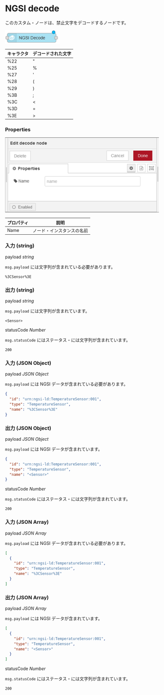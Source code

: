 # NGSI decode

このカスタム・ノードは、禁止文字をデコードするノードです。

![](https://raw.githubusercontent.com/lets-fiware/node-red-contrib-letsfiware-NGSI/gh-pages/images/decode/decode-01.png)

| キャラクタ | デコードされた文字 |
| ---------- | ------------------ |
| %22        | "                  |
| %25        | %                  |
| %27        | '                  |
| %28        | (                  |
| %29        | )                  |
| %3B        | ;                  |
| %3C        | <                  |
| %3D        | =                  |
| %3E        | >                  |

### Properties

![](https://raw.githubusercontent.com/lets-fiware/node-red-contrib-letsfiware-NGSI/gh-pages/images/decode/decode-02.png)

| プロパティ  | 説明                       |
| ----------- | -------------------------- |
| Name        | ノード・インスタンスの名前 |

### 入力 (string)

payload *string*

`msg.payload` には文字列が含まれている必要があります。

```text
%3CSensor%3E
```

### 出力 (string)

payload *string*

`msg.payload` には文字列が含まれています。

```text
<Sensor>
```

statusCode *Number*

`msg.statusCode` にはステータス・には文字列が含まれています。

```text
200
```

### 入力 (JSON Object)

payload *JSON Object*

`msg.payload` には NGSI データが含まれている必要があります。

```json
{
  "id": "urn:ngsi-ld:TemperatureSensor:001",
  "type": "TemperatureSensor",
  "name": "%3CSensor%3E"
}
```

### 出力 (JSON Object)

payload *JSON Object*

`msg.payload` には NGSI データが含まれています。

```json
{
  "id": "urn:ngsi-ld:TemperatureSensor:001",
  "type": "TemperatureSensor",
  "name": "<Sensor>"
}
```

statusCode *Number*

`msg.statusCode` にはステータス・には文字列が含まれています。

```text
200
```

### 入力 (JSON Array)

payload *JSON Array*

`msg.payload` には NGSI データが含まれている必要があります。

```json
[
  {
    "id": "urn:ngsi-ld:TemperatureSensor:001",
    "type": "TemperatureSensor",
    "name": "%3CSensor%3E"
  }
]
```

### 出力 (JSON Array)

payload *JSON Array*

`msg.payload` には NGSI データが含まれています。

```json
[
  {
    "id": "urn:ngsi-ld:TemperatureSensor:001",
    "type": "TemperatureSensor",
    "name": "<Sensor>"
  }
]
```

statusCode *Number*

`msg.statusCode` にはステータス・には文字列が含まれています。

```text
200
```
